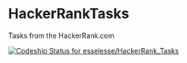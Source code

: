 # HackerRankTasks
Tasks from the HackerRank.com

[![Codeship Status for esselesse/HackerRank_Tasks](https://app.codeship.com/projects/0f41fbe0-6e48-0138-f907-2ef45e23a6a8/status?branch=master)](https://app.codeship.com/projects/395001)
